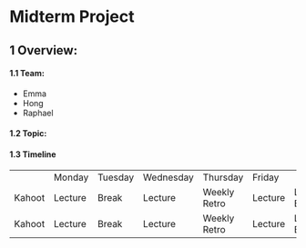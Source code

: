 # Midterm Project

## 1 Overview:
#### 1.1 Team:
- Emma
- Hong
- Raphael
#### 1.2 Topic:

#### 1.3 Timeline
<table>
  <tr>
   </td>
   <td>
   </td>
   <td>Monday
   </td>
   <td>Tuesday
   </td>
   <td>Wednesday
   </td>
   <td>Thursday
   </td>
   <td>Friday
   </td>
  </tr>
  <tr>
   <td>Kahoot
   </td>
   <td>Lecture
   </td>
   <td>Break
   </td>
   <td>Lecture
   </td>
   <td>Weekly Retro
   </td>
   <td>Lecture
   </td>
   <td>Lunch Break
   </td>
   <td>Lab
   </td>
  </tr>
     <td>Kahoot
   </td>
   <td>Lecture
   </td>
   <td>Break
   </td>
   <td>Lecture
   </td>
   <td>Weekly Retro
   </td>
   <td>Lecture
   </td>
   <td>Lunch Break
   </td>
   <td>Lab
   </td>
  </tr>
</table>


